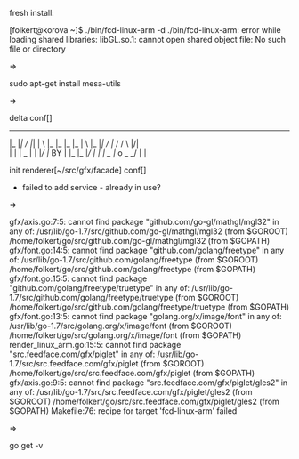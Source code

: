 
fresh install:

[folkert@korova ~]$ ./bin/fcd-linux-arm -d 
./bin/fcd-linux-arm: error while loading shared libraries: libGL.so.1: cannot open shared object file: No such file or directory



=>


sudo apt-get install mesa-utils




=>

delta conf[]

   _   _   _   _   _   _      _   _   _   _   _   _   _   _     _   _        
  |_  |_| /   |_| | \ |_     |_  |_  |_  | \ |_  |_| /   |_    /   / \ |\/|  
  |   | | \_  | | |_/ |_  BY |   |_  |_  |_/ |   | | \_  |_  o \_  \_/ |  |  

init renderer[~/src/gfx/facade] conf[]
* failed to add service - already in use?





=>

gfx/axis.go:7:5: cannot find package "github.com/go-gl/mathgl/mgl32" in any of:
	/usr/lib/go-1.7/src/github.com/go-gl/mathgl/mgl32 (from $GOROOT)
	/home/folkert/go/src/github.com/go-gl/mathgl/mgl32 (from $GOPATH)
gfx/font.go:14:5: cannot find package "github.com/golang/freetype" in any of:
	/usr/lib/go-1.7/src/github.com/golang/freetype (from $GOROOT)
	/home/folkert/go/src/github.com/golang/freetype (from $GOPATH)
gfx/font.go:15:5: cannot find package "github.com/golang/freetype/truetype" in any of:
	/usr/lib/go-1.7/src/github.com/golang/freetype/truetype (from $GOROOT)
	/home/folkert/go/src/github.com/golang/freetype/truetype (from $GOPATH)
gfx/font.go:13:5: cannot find package "golang.org/x/image/font" in any of:
	/usr/lib/go-1.7/src/golang.org/x/image/font (from $GOROOT)
	/home/folkert/go/src/golang.org/x/image/font (from $GOPATH)
render_linux_arm.go:15:5: cannot find package "src.feedface.com/gfx/piglet" in any of:
	/usr/lib/go-1.7/src/src.feedface.com/gfx/piglet (from $GOROOT)
	/home/folkert/go/src/src.feedface.com/gfx/piglet (from $GOPATH)
gfx/axis.go:9:5: cannot find package "src.feedface.com/gfx/piglet/gles2" in any of:
	/usr/lib/go-1.7/src/src.feedface.com/gfx/piglet/gles2 (from $GOROOT)
	/home/folkert/go/src/src.feedface.com/gfx/piglet/gles2 (from $GOPATH)
Makefile:76: recipe for target 'fcd-linux-arm' failed


=>


go get -v

